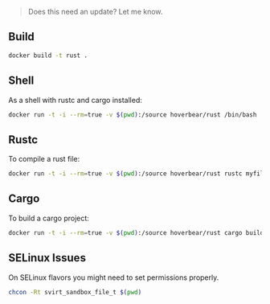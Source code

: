 > Does this need an update? Let me know.

## Build

```bash
docker build -t rust .
```

## Shell

As a shell with rustc and cargo installed:

```bash
docker run -t -i --rm=true -v $(pwd):/source hoverbear/rust /bin/bash
```

## Rustc

To compile a rust file:

```bash
docker run -t -i --rm=true -v $(pwd):/source hoverbear/rust rustc myfile.rs
```

## Cargo

To build a cargo project:
```bash
docker run -t -i --rm=true -v $(pwd):/source hoverbear/rust cargo build
```

## SELinux Issues

On SELinux flavors you might need to set permissions properly.
```bash
chcon -Rt svirt_sandbox_file_t $(pwd)
```
